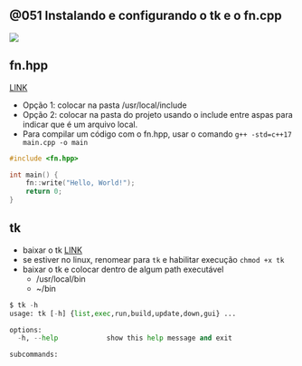 ## @051 Instalando e configurando o tk e o fn.cpp

![](https://raw.githubusercontent.com/qxcodepoo/arcade/master/base/051/cover.jpg)

## fn.hpp

[LINK](https://raw.githubusercontent.com/senapk/cppaux/master/fn.hpp)

- Opção 1: colocar na pasta /usr/local/include
- Opção 2: colocar na pasta do projeto usando o include entre aspas para indicar que é um arquivo local.
- Para compilar um código com o fn.hpp, usar o comando `g++ -std=c++17 main.cpp -o main`

```cpp
#include <fn.hpp>

int main() {
    fn::write("Hello, World!");
    return 0;
}
```

## tk

- baixar o tk [LINK](https://raw.githubusercontent.com/senapk/tk/master/tk.py)
- se estiver no linux, renomear para `tk` e habilitar execução `chmod +x tk`
- baixar o tk e colocar dentro de algum path executável
  - /usr/local/bin
  - ~/bin

```py
$ tk -h
usage: tk [-h] {list,exec,run,build,update,down,gui} ...

options:
  -h, --help            show this help message and exit

subcommands:
```
